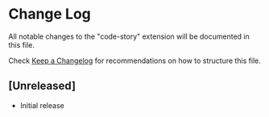 # Change Log
All notable changes to the "code-story" extension will be documented in this file.

Check [Keep a Changelog](http://keepachangelog.com/) for recommendations on how to structure this file.

## [Unreleased]
- Initial release